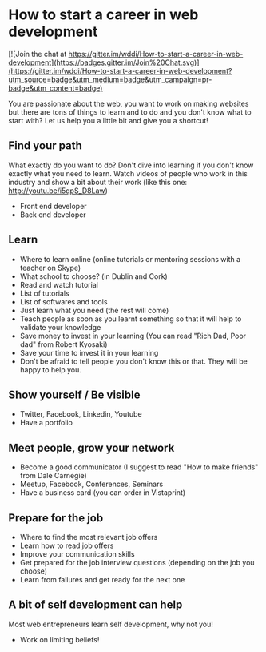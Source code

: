 # How to start a career in web development

[![Join the chat at https://gitter.im/wddi/How-to-start-a-career-in-web-development](https://badges.gitter.im/Join%20Chat.svg)](https://gitter.im/wddi/How-to-start-a-career-in-web-development?utm_source=badge&utm_medium=badge&utm_campaign=pr-badge&utm_content=badge)

You are passionate about the web, you want to work on making websites but there are tons of things to learn and to do and you don't know what to start with? Let us help you a little bit and give you a shortcut!

## Find your path
What exactly do you want to do? Don't dive into learning if you don't know exactly what you need to learn. Watch videos of people who work in this industry and show a bit about their work (like this one: http://youtu.be/i5qpS_D8Law)
- Front end developer
- Back end developer

## Learn
- Where to learn online (online tutorials or mentoring sessions with a teacher on Skype)
- What school to choose? (in Dublin and Cork)
- Read and watch tutorial
- List of tutorials
- List of softwares and tools
- Just learn what you need (the rest will come)
- Teach people as soon as you learnt something so that it will help to validate your knowledge
- Save money to invest in your learning (You can read "Rich Dad, Poor dad" from Robert Kyosaki)
- Save your time to invest it in your learning
- Don't be afraid to tell people you don't know this or that. They will be happy to help you.

## Show yourself / Be visible
- Twitter, Facebook, Linkedin, Youtube
- Have a portfolio

## Meet people, grow your network
- Become a good communicator (I suggest to read "How to make friends" from Dale Carnegie)
- Meetup, Facebook, Conferences, Seminars
- Have a business card (you can order in Vistaprint)

## Prepare for the job
- Where to find the most relevant job offers
- Learn how to read job offers
- Improve your communication skills
- Get prepared for the job interview questions (depending on the job you choose)
- Learn from failures and get ready for the next one

## A bit of self development can help
Most web entrepreneurs learn self development, why not you!
- Work on limiting beliefs!
